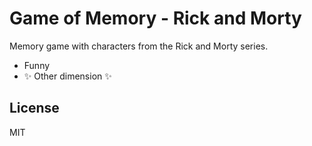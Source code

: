 # Game of Memory - Rick and Morty

Memory game with characters from the Rick and Morty series.

- Funny
- ✨ Other dimension ✨
## License

MIT
